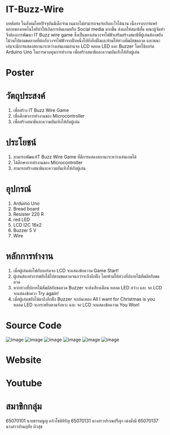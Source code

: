 # IT-Buzz-Wire
  บทคัดย่อ
  ในสังคมไทยปัจจุบันมีเด็กจำนวนมากไม่สามารถจดจ่อกับอะไรได้นาน เนื่องจากการแพร่หลายของเทคโนโลยีทำให้เกิดการติดเกมหรือ Social media มากขึ้น ส่งผลให้สมาธิสั้น คณะผู้จัดทำจึงต้องการพัฒนา IT Buzz wire game ซึ่งเป็นของเล่นวงจรไฟฟ้าเสริมสร้างสมาธิที่ผู้เล่นต้องขยับไม้วนไปตามขดลวดที่ต่อกับวงจรไฟฟ้าจากฝั่งหนึ่งไปยังอีกฝั่งและห้ามให้ห่วงสัมผัสขดลวด และขณะเล่นจะมีการแสดงสถานะระหว่างเล่นเกมผ่านจอ LCD หลอด LED และ Buzzer โดยใช้บอร์ด Arduino Uno ในการควบคุมการทำงาน เพื่อสร้างสมาธิและความบันเทิงให้กับผู้เล่น


# Poster


# วัตถุประสงค์
1. เพื่อสร้าง IT Buzz Wire Game
2. เพื่อศึกษาการทำงานของ Microcontroller
3. เพื่อสร้างสมาธิและความบันเทิงให้กับผู้เล่น


# ประโยชน์
1. สามารถพัฒนาIT Buzz Wire Game ที่มีการแสดงสถานะระหว่างเล่นเกมได้
2. ได้ศึกษาการทำงานของ Microcontroller
3. สามารถสร้างสมาธิและความบันเทิงให้กับผู้เล่น

# อุปกรณ์
1. Arduino Uno
2. Bread board
3. Resister 220 R
4. red LED
5. LCD I2C 16x2
6. Buzzer 5 V
7. Wire

# หลักการทำงาน
1. เมื่อผู้เล่นต่อไฟกับบอร์ดจอ LCD จะแสดงข้อความ Game Start!
2. ผู้เล่นต้องทำการขยับไม้ไปตามขดลวดจนกว่าจะถึงอีกฝั่ง โดยห้ามให้ห่วงที่ปลายไม้สัมผัสกับขดลวด
3. หากห่วงที่ปลายไม้สัมผัสกับขดลวด Buzzer จะส่งเสียงเตือน หลอด LED สว่าง และ จอ LCD จะแสดงข้อควา Try again!
4. เมื่อผู้เล่นขยับไม้มาถึงอีกฝั่ง Buzzer จะเล่นเพลง All I want for Christmas is you หลอด LED จะกระพริบตามจังหวะ และ จอ LCD จะแสดงข้อความ You Won!

# Source Code
![image](https://github.com/aaomprt/IT-Buzz-Wire-Game/assets/117812669/864107f1-81b3-48bb-ac8d-aee6f6e37106)
![image](https://github.com/aaomprt/IT-Buzz-Wire-Game/assets/117812669/bc1b8dce-1ec0-4d00-bdca-c733dd98c79b)
![image](https://github.com/aaomprt/IT-Buzz-Wire-Game/assets/117812669/9a2e9593-ddc7-415a-8ecd-b3185b6eda5c)
![image](https://github.com/aaomprt/IT-Buzz-Wire-Game/assets/117812669/e06cf740-79fa-4c5b-b491-23805a29eb38)
![image](https://github.com/aaomprt/IT-Buzz-Wire-Game/assets/117812669/8ab6e408-c19d-40b3-8381-921d1644fcf1)
![image](https://github.com/aaomprt/IT-Buzz-Wire-Game/assets/117812669/e114246c-d371-4164-a753-56a73394c849)







# Website

# Youtube

# สมาขิกกลุ่ม
65070101 นายธรรมนูญ แก้วโชติหิรัญ
65070131 นางสาวปราณปรีญา เม่งมั่งมี
65070137 นางสาวปานฤทัย ผิวสุข

